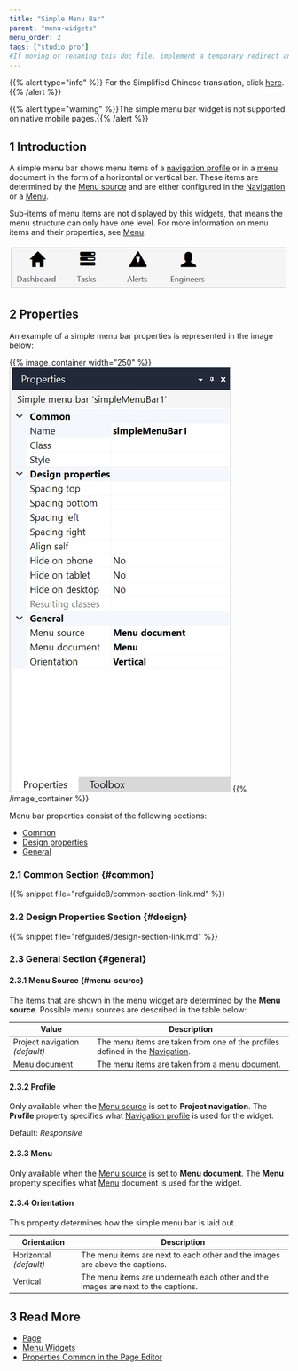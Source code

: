 ```yaml
---
title: "Simple Menu Bar"
parent: "menu-widgets"
menu_order: 2
tags: ["studio pro"]
#If moving or renaming this doc file, implement a temporary redirect and let the respective team know they should update the URL in the product. See Mapping to Products for more details.
---
```


{{% alert type="info" %}}
For the Simplified Chinese translation, click [here]().
{{% /alert %}}

{{% alert type="warning" %}}The simple menu bar widget is not supported on native mobile pages.{{% /alert %}}

## 1 Introduction

A simple menu bar shows menu items of a [navigation profile](navigation#profiles) or in a [menu](menu) document in the form of a horizontal or vertical bar. These items are determined by the [Menu source](#menu-source) and are either configured in the [Navigation](navigation) or a [Menu](menu).

Sub-items of menu items are not displayed by this widgets, that means the menu structure can only have one level. For more information on menu items and their properties, see [Menu](menu).

![Simple Menu Bar](attachments/menu-widgets/simple-menu-bar.png)

## 2 Properties

An example of a simple menu bar properties is represented in the image below:

{{% image_container width="250" %}}![Simple Menu Bar Properties](attachments/menu-widgets/simple-menu-bar-properties.png)
{{% /image_container %}}

Menu bar properties consist of the following sections:

* [Common](#common)
* [Design properties](#design)
* [General](#general)

### 2.1 Common Section {#common}

{{% snippet file="refguide8/common-section-link.md" %}}

### 2.2 Design Properties Section {#design}

{{% snippet file="refguide8/design-section-link.md" %}}

### 2.3 General Section {#general}

#### 2.3.1 Menu Source {#menu-source}

The items that are shown in the menu widget are determined by the **Menu source**. Possible menu sources are described in the table below:

| Value              | Description                                                  |
| ------------------ | ------------------------------------------------------------ |
| Project navigation  *(default)* | The menu items are taken from one of the profiles defined in the [Navigation](navigation). |
| Menu document      | The menu items are taken from a [menu](menu) document.       |

#### 2.3.2 Profile 

Only available when the [Menu source](#menu-source) is set to **Project navigation**. The **Profile** property specifies what [Navigation profile](navigation#profiles) is used for the widget. 

Default: *Responsive*

#### 2.3.3 Menu 

Only available when the [Menu source](#menu-source) is set to **Menu document**. The **Menu** property specifies what [Menu](menu) document is used for the widget.

#### 2.3.4 Orientation

This property determines how the simple menu bar is laid out.

| Orientation | Description |
| --- | --- |
| Horizontal  *(default)* | The menu items are next to each other and the images are above the captions. |
| Vertical | The menu items are underneath each other and the images are next to the captions. |

## 3 Read More

* [Page](page)
* [Menu Widgets](menu-widgets)
* [Properties Common in the Page Editor](common-widget-properties)
